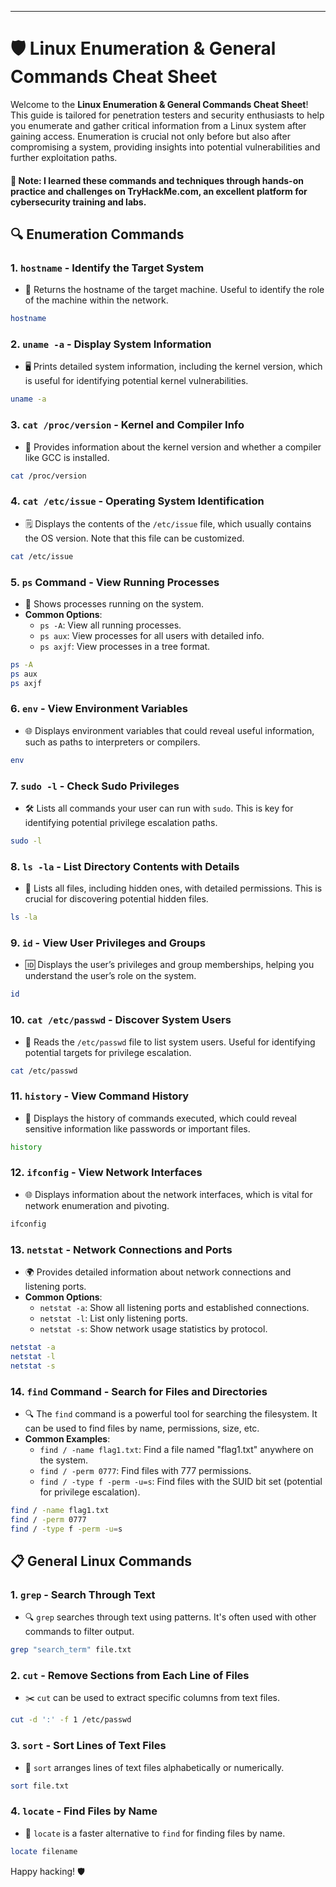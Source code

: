 ---

# 🛡️ Linux Enumeration & General Commands Cheat Sheet

Welcome to the **Linux Enumeration & General Commands Cheat Sheet**! This guide is tailored for penetration testers and security enthusiasts to help you enumerate and gather critical information from a Linux system after gaining access. Enumeration is crucial not only before but also after compromising a system, providing insights into potential vulnerabilities and further exploitation paths.
####  📝 Note: I learned these commands and techniques through hands-on practice and challenges on TryHackMe.com, an excellent platform for cybersecurity training and labs.


## 🔍 Enumeration Commands

### 1. **`hostname`** - Identify the Target System
   - 📛 Returns the hostname of the target machine. Useful to identify the role of the machine within the network.
   ```bash
   hostname
   ```

### 2. **`uname -a`** - Display System Information
   - 🖥️ Prints detailed system information, including the kernel version, which is useful for identifying potential kernel vulnerabilities.
   ```bash
   uname -a
   ```

### 3. **`cat /proc/version`** - Kernel and Compiler Info
   - 🔧 Provides information about the kernel version and whether a compiler like GCC is installed.
   ```bash
   cat /proc/version
   ```

### 4. **`cat /etc/issue`** - Operating System Identification
   - 🗒️ Displays the contents of the `/etc/issue` file, which usually contains the OS version. Note that this file can be customized.
   ```bash
   cat /etc/issue
   ```

### 5. **`ps` Command** - View Running Processes
   - 🔄 Shows processes running on the system.
   - **Common Options**:
     - `ps -A`: View all running processes.
     - `ps aux`: View processes for all users with detailed info.
     - `ps axjf`: View processes in a tree format.
   ```bash
   ps -A
   ps aux
   ps axjf
   ```

### 6. **`env`** - View Environment Variables
   - 🌐 Displays environment variables that could reveal useful information, such as paths to interpreters or compilers.
   ```bash
   env
   ```

### 7. **`sudo -l`** - Check Sudo Privileges
   - 🛠️ Lists all commands your user can run with `sudo`. This is key for identifying potential privilege escalation paths.
   ```bash
   sudo -l
   ```

### 8. **`ls -la`** - List Directory Contents with Details
   - 📂 Lists all files, including hidden ones, with detailed permissions. This is crucial for discovering potential hidden files.
   ```bash
   ls -la
   ```

### 9. **`id`** - View User Privileges and Groups
   - 🆔 Displays the user’s privileges and group memberships, helping you understand the user’s role on the system.
   ```bash
   id
   ```

### 10. **`cat /etc/passwd`** - Discover System Users
   - 👥 Reads the `/etc/passwd` file to list system users. Useful for identifying potential targets for privilege escalation.
   ```bash
   cat /etc/passwd
   ```

### 11. **`history`** - View Command History
   - 📜 Displays the history of commands executed, which could reveal sensitive information like passwords or important files.
   ```bash
   history
   ```

### 12. **`ifconfig`** - View Network Interfaces
   - 🌐 Displays information about the network interfaces, which is vital for network enumeration and pivoting.
   ```bash
   ifconfig
   ```

### 13. **`netstat`** - Network Connections and Ports
   - 🌍 Provides detailed information about network connections and listening ports.
   - **Common Options**:
     - `netstat -a`: Show all listening ports and established connections.
     - `netstat -l`: List only listening ports.
     - `netstat -s`: Show network usage statistics by protocol.
   ```bash
   netstat -a
   netstat -l
   netstat -s
   ```

### 14. **`find` Command** - Search for Files and Directories
   - 🔍 The `find` command is a powerful tool for searching the filesystem. It can be used to find files by name, permissions, size, etc.
   - **Common Examples**:
     - `find / -name flag1.txt`: Find a file named "flag1.txt" anywhere on the system.
     - `find / -perm 0777`: Find files with 777 permissions.
     - `find / -type f -perm -u=s`: Find files with the SUID bit set (potential for privilege escalation).
   ```bash
   find / -name flag1.txt
   find / -perm 0777
   find / -type f -perm -u=s
   ```

## 📋 General Linux Commands

### 1. **`grep`** - Search Through Text
   - 🔍 `grep` searches through text using patterns. It's often used with other commands to filter output.
   ```bash
   grep "search_term" file.txt
   ```

### 2. **`cut`** - Remove Sections from Each Line of Files
   - ✂️ `cut` can be used to extract specific columns from text files.
   ```bash
   cut -d ':' -f 1 /etc/passwd
   ```

### 3. **`sort`** - Sort Lines of Text Files
   - 📑 `sort` arranges lines of text files alphabetically or numerically.
   ```bash
   sort file.txt
   ```

### 4. **`locate`** - Find Files by Name
   - 📍 `locate` is a faster alternative to `find` for finding files by name.
   ```bash
   locate filename
   ```

Happy hacking! 🛡️
